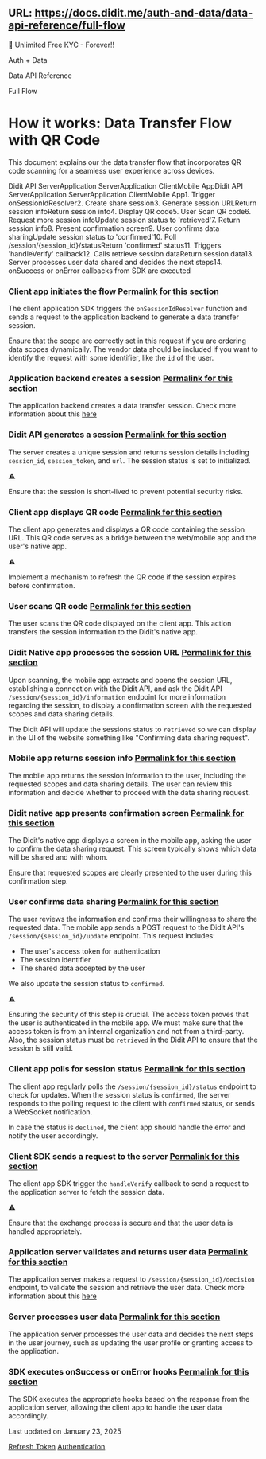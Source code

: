 URL: https://docs.didit.me/auth-and-data/data-api-reference/full-flow
---
🎉 Unlimited Free KYC - Forever!!

Auth + Data

Data API Reference

Full Flow

# How it works: Data Transfer Flow with QR Code

This document explains our the data transfer flow that incorporates QR code scanning for a seamless user experience across devices.

Didit API ServerApplication ServerApplication ClientMobile AppDidit API ServerApplication ServerApplication ClientMobile App1\. Trigger onSessionIdResolver2\. Create share session3\. Generate session URLReturn session infoReturn session info4\. Display QR code5\. User Scan QR code6\. Request more session infoUpdate session status to 'retrieved'7\. Return session info8\. Present confirmation screen9\. User confirms data sharingUpdate session status to 'confirmed'10\. Poll /session/{session\_id}/statusReturn 'confirmed' status11\. Triggers 'handleVerify' callback12\. Calls retrieve session dataReturn session data13\. Server processes user data shared and decides the next steps14\. onSuccess or onError callbacks from SDK are executed

### Client app initiates the flow [Permalink for this section](https://docs.didit.me/auth-and-data/data-api-reference/full-flow\#client-app-initiates-the-flow)

The client application SDK triggers the `onSessionIdResolver` function and sends a request to the application backend to generate a data transfer session.

Ensure that the scope are correctly set in this request if you are ordering data scopes dynamically. The vendor data should be included if you want to identify the request with some identifier, like the `id` of the user.

### Application backend creates a session [Permalink for this section](https://docs.didit.me/auth-and-data/data-api-reference/full-flow\#application-backend-creates-a-session)

The application backend creates a data transfer session. Check more information about this [here](https://docs.didit.me/auth-and-data/data-api-reference/create-session#response)

### Didit API generates a session [Permalink for this section](https://docs.didit.me/auth-and-data/data-api-reference/full-flow\#didit-api-generates-a-session)

The server creates a unique session and returns session details including `session_id`, `session_token`, and `url`. The session status is set to initialized.

⚠️

Ensure that the session is short-lived to prevent potential security risks.

### Client app displays QR code [Permalink for this section](https://docs.didit.me/auth-and-data/data-api-reference/full-flow\#client-app-displays-qr-code)

The client app generates and displays a QR code containing the session URL. This QR code serves as a bridge between the web/mobile app and the user's native app.

⚠️

Implement a mechanism to refresh the QR code if the session expires before confirmation.

### User scans QR code [Permalink for this section](https://docs.didit.me/auth-and-data/data-api-reference/full-flow\#user-scans-qr-code)

The user scans the QR code displayed on the client app. This action transfers the session information to the Didit's native app.

### Didit Native app processes the session URL [Permalink for this section](https://docs.didit.me/auth-and-data/data-api-reference/full-flow\#didit-native-app-processes-the-session-url)

Upon scanning, the mobile app extracts and opens the session URL, establishing a connection with the Didit API, and ask the Didit API `/session/{session_id}/information` endpoint for more information regarding the session, to display a confirmation screen with the requested scopes and data sharing details.

The Didit API will update the sessions status to `retrieved` so we can display in the UI of the website something like "Confirming data sharing request".

### Mobile app returns session info [Permalink for this section](https://docs.didit.me/auth-and-data/data-api-reference/full-flow\#mobile-app-returns-session-info)

The mobile app returns the session information to the user, including the requested scopes and data sharing details. The user can review this information and decide whether to proceed with the data sharing request.

### Didit native app presents confirmation screen [Permalink for this section](https://docs.didit.me/auth-and-data/data-api-reference/full-flow\#didit-native-app-presents-confirmation-screen)

The Didit's native app displays a screen in the mobile app, asking the user to confirm the data sharing request. This screen typically shows which data will be shared and with whom.

Ensure that requested scopes are clearly presented to the user during this confirmation step.

### User confirms data sharing [Permalink for this section](https://docs.didit.me/auth-and-data/data-api-reference/full-flow\#user-confirms-data-sharing)

The user reviews the information and confirms their willingness to share the requested data. The mobile app sends a POST request to the Didit API's `/session/{session_id}/update` endpoint. This request includes:

- The user's access token for authentication
- The session identifier
- The shared data accepted by the user

We also update the session status to `confirmed`.

⚠️

Ensuring the security of this step is crucial. The access token proves that the user is authenticated in the mobile app. We must make sure that the access token is from an internal organization and not from a third-party. Also, the session status must be `retrieved` in the Didit API to ensure that the session is still valid.

### Client app polls for session status [Permalink for this section](https://docs.didit.me/auth-and-data/data-api-reference/full-flow\#client-app-polls-for-session-status)

The client app regularly polls the `/session/{session_id}/status` endpoint to check for updates. When the session status is `confirmed`, the server responds to the polling request to the client with `confirmed` status, or sends a WebSocket notification.

In case the status is `declined`, the client app should handle the error and notify the user accordingly.

### Client SDK sends a request to the server [Permalink for this section](https://docs.didit.me/auth-and-data/data-api-reference/full-flow\#client-sdk-sends-a-request-to-the-server)

The client app SDK trigger the `handleVerify` callback to send a request to the application server to fetch the session data.

⚠️

Ensure that the exchange process is secure and that the user data is handled appropriately.

### Application server validates and returns user data [Permalink for this section](https://docs.didit.me/auth-and-data/data-api-reference/full-flow\#application-server-validates-and-returns-user-data)

The application server makes a request to `/session/{session_id}/decision` endpoint, to validate the session and retrieve the user data. Check more information about this [here](https://docs.didit.me/auth-and-data/data-api-reference/retrieve-session)

### Server processes user data [Permalink for this section](https://docs.didit.me/auth-and-data/data-api-reference/full-flow\#server-processes-user-data)

The application server processes the user data and decides the next steps in the user journey, such as updating the user profile or granting access to the application.

### SDK executes onSuccess or onError hooks [Permalink for this section](https://docs.didit.me/auth-and-data/data-api-reference/full-flow\#sdk-executes-onsuccess-or-onerror-hooks)

The SDK executes the appropriate hooks based on the response from the application server, allowing the client app to handle the user data accordingly.

Last updated on January 23, 2025

[Refresh Token](https://docs.didit.me/auth-and-data/sign-in-api-reference/refresh-token "Refresh Token") [Authentication](https://docs.didit.me/auth-and-data/data-api-reference/authentication "Authentication")